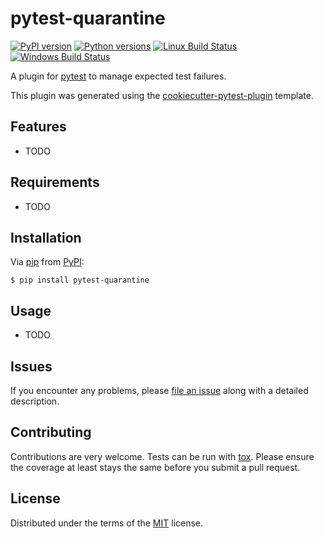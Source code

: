 # pytest-quarantine

[![PyPI version](https://img.shields.io/pypi/v/pytest-quarantine.svg)](https://pypi.org/project/pytest-quarantine)
[![Python versions](https://img.shields.io/pypi/pyversions/pytest-quarantine.svg)](https://pypi.org/project/pytest-quarantine)
[![Linux Build Status](https://travis-ci.com/bhrutledge/pytest-quarantine.svg?branch=master)](https://travis-ci.com/bhrutledge/pytest-quarantine)
[![Windows Build Status](https://ci.appveyor.com/api/projects/status/a57g3ifrcureg260/branch/master?svg=true)](https://ci.appveyor.com/project/bhrutledge/pytest-quarantine/branch/master)

A plugin for [pytest](https://github.com/pytest-dev/pytest) to manage expected test failures.

This plugin was generated using the [cookiecutter-pytest-plugin](https://github.com/pytest-dev/cookiecutter-pytest-plugin) template.

## Features

- TODO

## Requirements

- TODO

## Installation

Via [pip](https://pypi.org/project/pip/) from [PyPI](https://pypi.org/project):

```
$ pip install pytest-quarantine
```

## Usage

- TODO

## Issues

If you encounter any problems, please [file an issue](https://github.com/bhrutledge/pytest-quarantine/issues) along with a detailed description.

## Contributing

Contributions are very welcome. Tests can be run with [tox](https://tox.readthedocs.io/en/latest/). Please ensure the coverage at least stays the same before you submit a pull request.

## License

Distributed under the terms of the [MIT](http://opensource.org/licenses/MIT) license.
